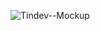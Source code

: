 ![Tindev--Mockup](https://user-images.githubusercontent.com/16628382/64218856-ad0ae000-ce99-11e9-9bd1-3635be55ccec.jpg)
